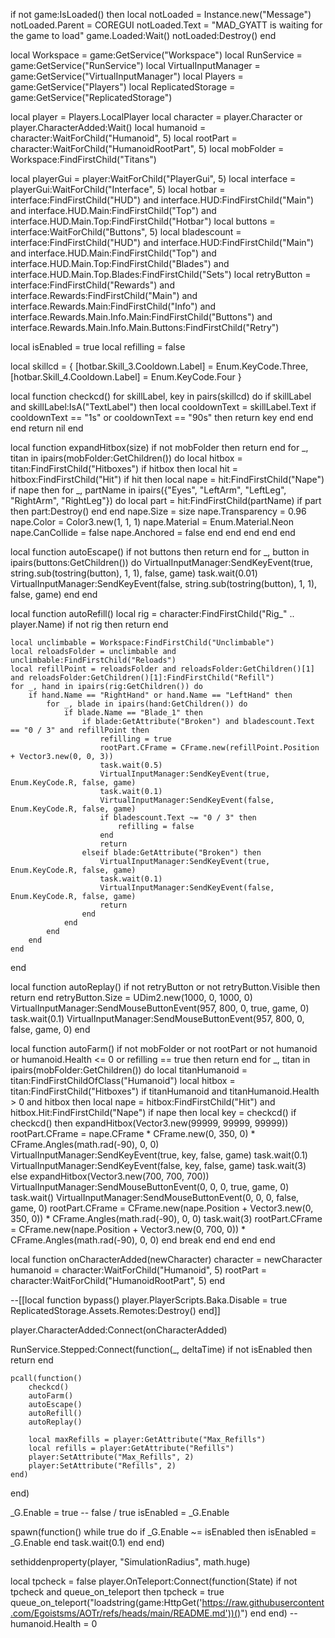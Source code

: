 if not game:IsLoaded() then
    local notLoaded = Instance.new("Message")
    notLoaded.Parent = COREGUI
    notLoaded.Text = "MAD_GYATT is waiting for the game to load"
    game.Loaded:Wait()
    notLoaded:Destroy()
end

local Workspace = game:GetService("Workspace")
local RunService = game:GetService("RunService")
local VirtualInputManager = game:GetService("VirtualInputManager")
local Players = game:GetService("Players")
local ReplicatedStorage = game:GetService("ReplicatedStorage")

local player = Players.LocalPlayer
local character = player.Character or player.CharacterAdded:Wait()
local humanoid = character:WaitForChild("Humanoid", 5)
local rootPart = character:WaitForChild("HumanoidRootPart", 5)
local mobFolder = Workspace:FindFirstChild("Titans")

local playerGui = player:WaitForChild("PlayerGui", 5)
local interface = playerGui:WaitForChild("Interface", 5)
local hotbar = interface:FindFirstChild("HUD") and interface.HUD:FindFirstChild("Main") and interface.HUD.Main:FindFirstChild("Top") and interface.HUD.Main.Top:FindFirstChild("Hotbar")
local buttons = interface:WaitForChild("Buttons", 5)
local bladescount = interface:FindFirstChild("HUD") and interface.HUD:FindFirstChild("Main") and interface.HUD.Main:FindFirstChild("Top") and interface.HUD.Main.Top:FindFirstChild("Blades") and interface.HUD.Main.Top.Blades:FindFirstChild("Sets")
local retryButton = interface:FindFirstChild("Rewards") and interface.Rewards:FindFirstChild("Main") and interface.Rewards.Main:FindFirstChild("Info") and interface.Rewards.Main.Info.Main:FindFirstChild("Buttons") and interface.Rewards.Main.Info.Main.Buttons:FindFirstChild("Retry")

local isEnabled = true
local refilling = false

local skillcd = {
    [hotbar.Skill_3.Cooldown.Label] = Enum.KeyCode.Three,
    [hotbar.Skill_4.Cooldown.Label] = Enum.KeyCode.Four
}

local function checkcd()
    for skillLabel, key in pairs(skillcd) do
        if skillLabel and skillLabel:IsA("TextLabel") then
            local cooldownText = skillLabel.Text
            if cooldownText == "1s" or cooldownText == "90s" then
                return key 
            end
        end
    end
    return nil
end

local function expandHitbox(size)
    if not mobFolder then return end
    for _, titan in ipairs(mobFolder:GetChildren()) do
        local hitbox = titan:FindFirstChild("Hitboxes")
        if hitbox then
            local hit = hitbox:FindFirstChild("Hit")
            if hit then
                local nape = hit:FindFirstChild("Nape")
                if nape then
                    for _, partName in ipairs({"Eyes", "LeftArm", "LeftLeg", "RightArm", "RightLeg"}) do
                        local part = hit:FindFirstChild(partName)
                        if part then part:Destroy() end
                    end
                    nape.Size = size
                    nape.Transparency = 0.96
                    nape.Color = Color3.new(1, 1, 1)
                    nape.Material = Enum.Material.Neon
                    nape.CanCollide = false
                    nape.Anchored = false
                end
            end
        end
    end
end

local function autoEscape()
    if not buttons then return end
    for _, button in ipairs(buttons:GetChildren()) do
        VirtualInputManager:SendKeyEvent(true, string.sub(tostring(button), 1, 1), false, game)
        task.wait(0.01)
        VirtualInputManager:SendKeyEvent(false, string.sub(tostring(button), 1, 1), false, game)
    end
end

local function autoRefill()
    local rig = character:FindFirstChild("Rig_" .. player.Name)
    if not rig then return end

    local unclimbable = Workspace:FindFirstChild("Unclimbable")
    local reloadsFolder = unclimbable and unclimbable:FindFirstChild("Reloads")
    local refillPoint = reloadsFolder and reloadsFolder:GetChildren()[1] and reloadsFolder:GetChildren()[1]:FindFirstChild("Refill")
    for _, hand in ipairs(rig:GetChildren()) do
        if hand.Name == "RightHand" or hand.Name == "LeftHand" then
            for _, blade in ipairs(hand:GetChildren()) do
                if blade.Name == "Blade_1" then
                    if blade:GetAttribute("Broken") and bladescount.Text == "0 / 3" and refillPoint then
                        refilling = true
                        rootPart.CFrame = CFrame.new(refillPoint.Position + Vector3.new(0, 0, 3))
                        task.wait(0.5)
                        VirtualInputManager:SendKeyEvent(true, Enum.KeyCode.R, false, game)
                        task.wait(0.1)
                        VirtualInputManager:SendKeyEvent(false, Enum.KeyCode.R, false, game)
                        if bladescount.Text ~= "0 / 3" then
                            refilling = false
                        end
                        return
                    elseif blade:GetAttribute("Broken") then
                        VirtualInputManager:SendKeyEvent(true, Enum.KeyCode.R, false, game)
                        task.wait(0.1)
                        VirtualInputManager:SendKeyEvent(false, Enum.KeyCode.R, false, game)
                        return
                    end
                end
            end
        end
    end
end

local function autoReplay()
    if not retryButton or not retryButton.Visible then return end
    retryButton.Size = UDim2.new(1000, 0, 1000, 0)
    VirtualInputManager:SendMouseButtonEvent(957, 800, 0, true, game, 0)
    task.wait(0.1)
    VirtualInputManager:SendMouseButtonEvent(957, 800, 0, false, game, 0)
end

local function autoFarm()
    if not mobFolder or not rootPart or not humanoid or humanoid.Health <= 0  or refilling == true then return end
    for _, titan in ipairs(mobFolder:GetChildren()) do
        local titanHumanoid = titan:FindFirstChildOfClass("Humanoid")
        local hitbox = titan:FindFirstChild("Hitboxes")
        if titanHumanoid and titanHumanoid.Health > 0 and hitbox then
            local nape = hitbox:FindFirstChild("Hit") and hitbox.Hit:FindFirstChild("Nape")
            if nape then
                local key = checkcd()
                if checkcd() then
                    expandHitbox(Vector3.new(99999, 99999, 99999))
                    rootPart.CFrame = nape.CFrame * CFrame.new(0, 350, 0) * CFrame.Angles(math.rad(-90), 0, 0)
                    VirtualInputManager:SendKeyEvent(true, key, false, game)
                    task.wait(0.1)
                    VirtualInputManager:SendKeyEvent(false, key, false, game)
                    task.wait(3)
                else
                    expandHitbox(Vector3.new(700, 700, 700))
                    VirtualInputManager:SendMouseButtonEvent(0, 0, 0, true, game, 0)
                    task.wait()
                    VirtualInputManager:SendMouseButtonEvent(0, 0, 0, false, game, 0)
                    rootPart.CFrame = CFrame.new(nape.Position + Vector3.new(0, 350, 0)) * CFrame.Angles(math.rad(-90), 0, 0)
                    task.wait(3)
                    rootPart.CFrame = CFrame.new(nape.Position + Vector3.new(0, 700, 0)) * CFrame.Angles(math.rad(-90), 0, 0)
                end
                break
            end
        end
    end
end

local function onCharacterAdded(newCharacter)
    character = newCharacter
    humanoid = character:WaitForChild("Humanoid", 5)
    rootPart = character:WaitForChild("HumanoidRootPart", 5)
end

--[[local function bypass()
    player.PlayerScripts.Baka.Disable = true
    ReplicatedStorage.Assets.Remotes:Destroy()
end]]
    
player.CharacterAdded:Connect(onCharacterAdded)

RunService.Stepped:Connect(function(_, deltaTime)
    if not isEnabled then return end

    pcall(function()
        checkcd()
        autoFarm()
        autoEscape()
        autoRefill()
        autoReplay()
        
        local maxRefills = player:GetAttribute("Max_Refills")
        local refills = player:GetAttribute("Refills")
        player:SetAttribute("Max_Refills", 2)
        player:SetAttribute("Refills", 2)
    end)
end)

_G.Enable = true -- false / true
isEnabled = _G.Enable

spawn(function()
    while true do
        if _G.Enable ~= isEnabled then
            isEnabled = _G.Enable
        end
        task.wait(0.1)
    end
end)

sethiddenproperty(player, "SimulationRadius", math.huge)

local tpcheck = false
player.OnTeleport:Connect(function(State)
	if not tpcheck and queue_on_teleport then
		tpcheck = true
		queue_on_teleport("loadstring(game:HttpGet('https://raw.githubusercontent.com/Egoistsms/AOTr/refs/heads/main/README.md'))()")
	end
end)
--humanoid.Health = 0
